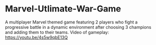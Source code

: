 # Marvel-Utlimate-War-Game
A multiplayer Marvel themed game featuring 2 players who fight a progressive battle in a dynamic environment after choosing 3 champions and adding them to their teams.
Video of gameplay: https://youtu.be/4s5w9qbE13Q
